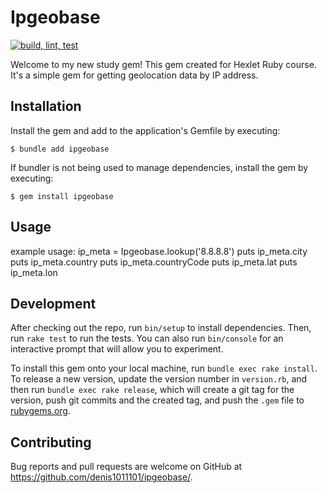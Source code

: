 # Ipgeobase

[![build, lint, test](https://github.com/denis1011101/ipgeobase/actions/workflows/main.yml/badge.svg)](https://github.com/denis1011101/ipgeobase/actions/workflows/main.yml)

Welcome to my new study gem! This gem created for Hexlet Ruby course. It's a simple gem for getting geolocation data by IP address.

## Installation

Install the gem and add to the application's Gemfile by executing:

    $ bundle add ipgeobase

If bundler is not being used to manage dependencies, install the gem by executing:

    $ gem install ipgeobase

## Usage

example usage:
ip_meta = Ipgeobase.lookup('8.8.8.8')
puts ip_meta.city
puts ip_meta.country
puts ip_meta.countryCode
puts ip_meta.lat
puts ip_meta.lon

## Development

After checking out the repo, run `bin/setup` to install dependencies. Then, run `rake test` to run the tests. You can also run `bin/console` for an interactive prompt that will allow you to experiment.

To install this gem onto your local machine, run `bundle exec rake install`. To release a new version, update the version number in `version.rb`, and then run `bundle exec rake release`, which will create a git tag for the version, push git commits and the created tag, and push the `.gem` file to [rubygems.org](https://rubygems.org).

## Contributing

Bug reports and pull requests are welcome on GitHub at https://github.com/denis1011101/ipgeobase/.
